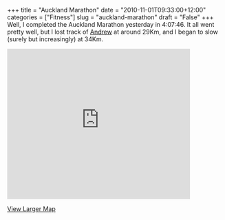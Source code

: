 +++
title = "Auckland Marathon"
date = "2010-11-01T09:33:00+12:00"
categories = ["Fitness"]
slug = "auckland-marathon"
draft = "False"
+++
Well, I completed the Auckland Marathon yesterday in 4:07:46. It all went
pretty well, but I lost track of [Andrew](https://www.andrewisgettingfit.com) at
around 29Km, and I began to slow (surely but increasingly) at 34Km.

<iframe width="425" height="350" frameborder="0" scrolling="no" marginheight="0" marginwidth="0" src="https://maps.google.com/?q=https:%2F%2Fshare.abvio.com%2F4df8%2F7197%2F4cb5%2F61b3%2FRunmeter-Run-20101031-0612.kml&amp;ie=UTF8&amp;ll=-36.819475,174.797388&amp;spn=0.067718,0.115715&amp;output=embed">
</iframe>

[View Larger
Map](https://maps.google.com/?q=https:%2F%2Fshare.abvio.com%2F4df8%2F7197%2F4cb5%2F61b3%2FRunmeter-Run-20101031-0612.kml&ie=UTF8&ll=--36.819475,174.797388&spn=0.067718,0.115715&source=embed)

